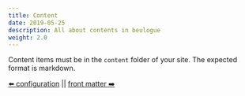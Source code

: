 ```yaml
---
title: Content
date: 2019-05-25
description: All about contents in beulogue
weight: 2.0
---
```


Content items must be in the `content` folder of your site. The expected format is markdown.

[⬅️ configuration](/en/usage/configuration.html) || [front matter ➡️](/en/content/front-matter.html)